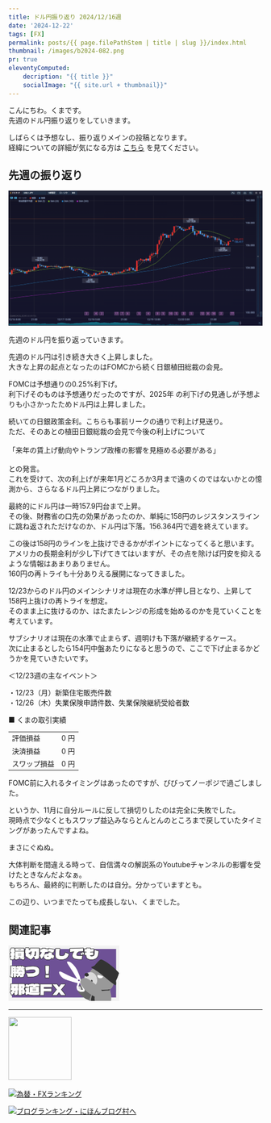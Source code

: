 ```yaml
---
title: ドル円振り返り 2024/12/16週
date: '2024-12-22'
tags: [FX]
permalink: posts/{{ page.filePathStem | title | slug }}/index.html
thumbnail: /images/b2024-082.png
pr: true
eleventyComputed:
    decription: "{{ title }}"
    socialImage: "{{ site.url + thumbnail}}"
---
```


こんにちわ。くまです。<br/>
先週のドル円振り返りをしていきます。

しばらくは予想なし、振り返りメインの投稿となります。<br/>
経緯についての詳細が気になる方は <a href="/posts/posts2024-056/">こちら</a> を見てください。

## 先週の振り返り

![](/images/b2024-082-01.png)

先週のドル円を振り返っていきます。

先週のドル円は引き続き大きく上昇しました。<br/>
大きな上昇の起点となったのはFOMCから続く日銀植田総裁の会見。<br/>

FOMCは予想通りの0.25%利下げ。<br/>
利下げそのものは予想通りだったのですが、2025年 の利下げの見通しが予想よりも小さかったためドル円は上昇しました。<br/>

続いての日銀政策金利。こちらも事前リークの通りで利上げ見送り。<br/>
ただ、そのあとの植田日銀総裁の会見で今後の利上げについて<br>
<br/>
「来年の賃上げ動向やトランプ政権の影響を見極める必要がある」<br/>
<br/>
との発言。<br/>
これを受けて、次の利上げが来年1月どころか3月まで遠のくのではないかとの憶測から、さらなるドル円上昇につながりました。<br/>

最終的にドル円は一時157.9円台まで上昇。<br/>
その後、財務省の口先の効果があったのか、単純に158円のレジスタンスラインに跳ね返されただけなのか、ドル円は下落。156.364円で週を終えています。

この後は158円のラインを上抜けできるかがポイントになってくると思います。<br/>
アメリカの長期金利が少し下げてきてはいますが、その点を除けば円安を抑えるような情報はあまりありません。<br/>
160円の再トライも十分ありえる展開になってきました。<br/>

12/23からのドル円のメインシナリオは現在の水準が押し目となり、上昇して158円上抜けの再トライを想定。<br/>
そのまま上に抜けるのか、はたまたレンジの形成を始めるのかを見ていくことを考えています。<br/>

サブシナリオは現在の水準で止まらず、週明けも下落が継続するケース。<br/>
次に止まるとしたら154円中盤あたりになると思うので、ここで下げ止まるかどうかを見ていきたいです。


＜12/23週の主なイベント＞

・12/23（月）新築住宅販売件数<br/>
・12/26（木）失業保険申請件数、失業保険継続受給者数<br/>


■ くまの取引実績

<table style="min-width:18rem">
<tr>
    <td>評価損益</td>
    <td style="text-align:right;">0 円</td>
</tr>
<tr><td>決済損益</td><td style="text-align:right;">0 円</tr></tr>
<tr><td>スワップ損益</td><td style="text-align:right"> 0 円 </td></tr>
</table>

FOMC前に入れるタイミングはあったのですが、びびってノーポジで過ごしました。<br/>

というか、11月に自分ルールに反して損切りしたのは完全に失敗でした。<br/>
現時点で少なくともスワップ益込みならとんとんのところまで戻していたタイミングがあったんですよね。<br/>

まさにぐぬぬ。<br/>

大体判断を間違える時って、自信満々の解説系のYoutubeチャンネルの影響を受けたときなんだよなぁ。<br/>
もちろん、最終的に判断したのは自分。分かっていますとも。

この辺り、いつまでたっても成長しない、くまでした。


## 関連記事

<a class="internal-link" href="/posts/posts2024-036/">
    <img src="/images/b2024-036.png">
</a>

<br/>
<hr/>

<a href="https://px.a8.net/svt/ejp?a8mat=3YYPVE+94NAPE+1WP2+61C2P" rel="nofollow">
<img border="0" width="125" height="125" alt="" src="https://www21.a8.net/svt/bgt?aid=240125306552&wid=001&eno=01&mid=s00000008903001014000&mc=1"></a>
<img border="0" width="1" height="1" src="https://www17.a8.net/0.gif?a8mat=3YYPVE+94NAPE+1WP2+61C2P" alt="">

<a href="https://blog.with2.net/link/?id=2111205&cid=1532" title="為替・FXランキング"><img alt="為替・FXランキング" width="110" height="31" src="https://blog.with2.net/img/banner/c/banner_1/br_c_1532_1.gif"></a>

<a href="https://blogmura.com/ranking/in?p_cid=11188911" target="_blank"><img src="https://b.blogmura.com/88_31.gif" width="88" height="31" border="0" alt="ブログランキング・にほんブログ村へ" /></a>


<style>
.internal-link {
    img { width: 220px; }
}
</style>